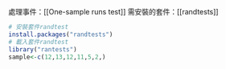 處理事件：[[One-sample runs test]]
需安裝的套件：[[randtests]]

``` R
# 安裝套件randtest
install.packages("randtests")
# 載入套件randtest
library("rantests")
sample<-c(12,13,12,11,5,2,)
```
